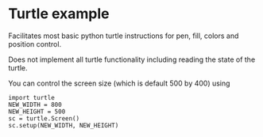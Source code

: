 # Turtle example

Facilitates most basic python turtle instructions for pen, fill, colors and position control.

Does not implement all turtle functionality including reading the state of the turtle.

You can control the screen size (which is default 500 by 400) using

```
import turtle
NEW_WIDTH = 800
NEW_HEIGHT = 500
sc = turtle.Screen()
sc.setup(NEW_WIDTH, NEW_HEIGHT)
```





